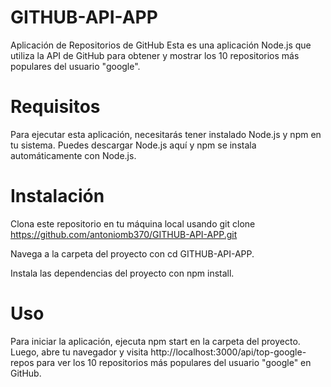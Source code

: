 # GITHUB-API-APP
Aplicación de Repositorios de GitHub
Esta es una aplicación Node.js que utiliza la API de GitHub para obtener y mostrar los 10 repositorios más populares del usuario "google".

# Requisitos
Para ejecutar esta aplicación, necesitarás tener instalado Node.js y npm en tu sistema. Puedes descargar Node.js aquí y npm se instala automáticamente con Node.js.

# Instalación
Clona este repositorio en tu máquina local usando git clone https://github.com/antoniomb370/GITHUB-API-APP.git

Navega a la carpeta del proyecto con cd GITHUB-API-APP.

Instala las dependencias del proyecto con npm install.

# Uso
Para iniciar la aplicación, ejecuta npm start en la carpeta del proyecto. Luego, abre tu navegador y visita http://localhost:3000/api/top-google-repos para ver los 10 repositorios más populares del usuario "google" en GitHub.
